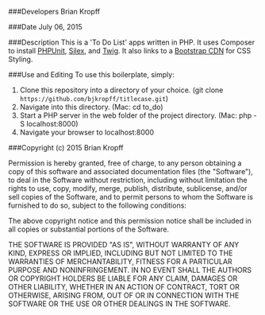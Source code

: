 ###Developers
Brian Kropff

###Date
July 06, 2015

###Description
This is a 'To Do List' apps written in PHP. It uses Composer to install [PHPUnit](https://phpunit.de/), [Silex](http://silex.sensiolabs.org/), and [Twig](http://twig.sensiolabs.org/).  It also links to a [Bootstrap CDN](http://www.bootstrapcdn.com/) for CSS Styling.

###Use and Editing
To use this boilerplate, simply: <br />
1. Clone this repository into a directory of your choice. (git clone `https://github.com/bjkropff/titlecase.git`)<br />
2. Navigate into this directory. (Mac: cd to_do)<br />
3. Start a PHP server in the web folder of the project directory. (Mac: php -S localhost:8000)<br />
4. Navigate your browser to localhost:8000

###Copyright (c) 2015 Brian Kropff

Permission is hereby granted, free of charge, to any person obtaining a copy
of this software and associated documentation files (the "Software"), to deal
in the Software without restriction, including without limitation the rights
to use, copy, modify, merge, publish, distribute, sublicense, and/or sell
copies of the Software, and to permit persons to whom the Software is
furnished to do so, subject to the following conditions:

The above copyright notice and this permission notice shall be included in
all copies or substantial portions of the Software.

THE SOFTWARE IS PROVIDED "AS IS", WITHOUT WARRANTY OF ANY KIND, EXPRESS OR
IMPLIED, INCLUDING BUT NOT LIMITED TO THE WARRANTIES OF MERCHANTABILITY,
FITNESS FOR A PARTICULAR PURPOSE AND NONINFRINGEMENT. IN NO EVENT SHALL THE
AUTHORS OR COPYRIGHT HOLDERS BE LIABLE FOR ANY CLAIM, DAMAGES OR OTHER
LIABILITY, WHETHER IN AN ACTION OF CONTRACT, TORT OR OTHERWISE, ARISING FROM,
OUT OF OR IN CONNECTION WITH THE SOFTWARE OR THE USE OR OTHER DEALINGS IN
THE SOFTWARE.
